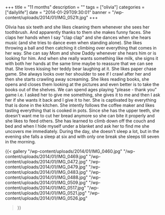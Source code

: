 +++
title = "11 months"
description = ""
tags = ["olivia"]
categories = ["dailylife"]
date = "2014-01-29T09:30:01"
banner = "/wp-content/uploads/2014/01/IMG_0521t.jpg"
+++

Olivia has six teeth and she likes cleaning them whenever she sees her toothbrush. And apparently thanks to them she makes funny faces. She claps her hands when I say "clap clap" and
she dances when she hears music (and she tries to dance even when standing alone). She likes
throwing a ball and then catching it climbing over everything that comes in her way. She can say
Mom and show Daddy whenever she hears him or is looking for him. And when she really wants
something like milk, she signs it with both her hands at the same time maybe to reassure that we
can see that. She loves kissing her teddy bear laughing at it. She likes paper chase game. She
always looks over her shoulder to see if I crawl after her and then she starts crawling away
screaming. She likes reading books, she opens and closes them looking at the pictures and even
better is to take the books out of the shelves. We can spend ages playing "please - thank you" game
i.e. I asked her to give me something, she gives it to me and then I ask her if she wants it back
and I give it to her. She is captivated by everything that is done in the kitchen. She intently
follows the coffee maker and likes tasting everything that is cooked in pots. Since she has the
upper teeth, she doesn't want me to cut her bread anymore so she can bite it properly and she likes
to feed others. She has learned to climb down off the couch and bed and when I hide myself under a
blanket and ask her to find me she uncovers me immediately. During the day, she doesn't sleep a
lot, but in the evening she falls a sleep at six and with only one break she sleeps till seven in
the morning.

{{< gallery
    "/wp-content/uploads/2014/01/IMG_0460.jpg"
    "/wp-content/uploads/2014/01/IMG_0469.jpg"
    "/wp-content/uploads/2014/01/IMG_0472.jpg"
    "/wp-content/uploads/2014/01/IMG_0479.jpg"
    "/wp-content/uploads/2014/01/IMG_0483.jpg"
    "/wp-content/uploads/2014/01/IMG_0488.jpg"
    "/wp-content/uploads/2014/01/IMG_0509.jpg"
    "/wp-content/uploads/2014/01/IMG_0517.jpg"
    "/wp-content/uploads/2014/01/IMG_0521.jpg"
    "/wp-content/uploads/2014/01/IMG_0526.jpg"
>}}
